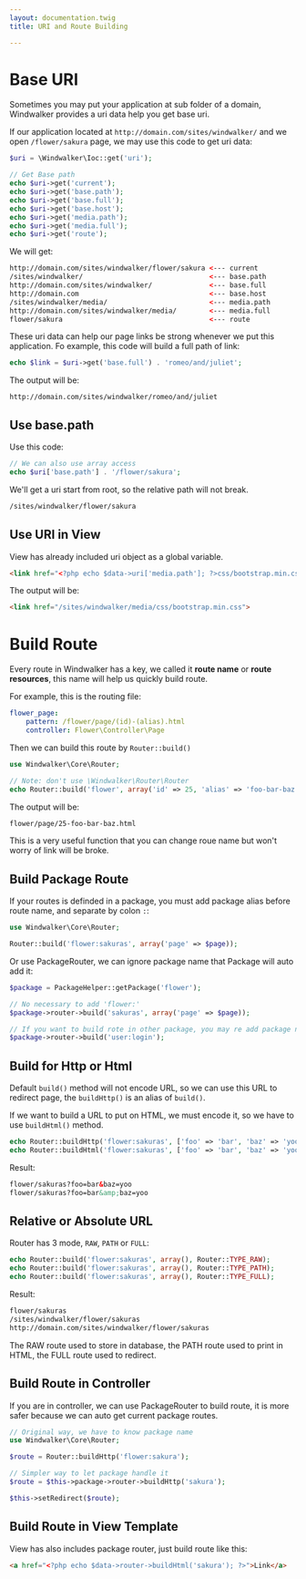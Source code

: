 ```yaml
---
layout: documentation.twig
title: URI and Route Building

---
```


# Base URI

Sometimes you may put your application at sub folder of a domain, Windwalker provides a uri data help you get base uri.
 
If our application located at `http://domain.com/sites/windwalker/` and we open `/flower/sakura` page, we may use this code to get uri data:

``` php
$uri = \Windwalker\Ioc::get('uri');

// Get Base path
echo $uri->get('current');
echo $uri->get('base.path');
echo $uri->get('base.full');
echo $uri->get('base.host');
echo $uri->get('media.path');
echo $uri->get('media.full');
echo $uri->get('route');
```

We will get:

``` html
http://domain.com/sites/windwalker/flower/sakura <--- current
/sites/windwalker/                               <--- base.path
http://domain.com/sites/windwalker/              <--- base.full
http://domain.com                                <--- base.host
/sites/windwalker/media/                         <--- media.path
http://domain.com/sites/windwalker/media/        <--- media.full
flower/sakura                                    <--- route
```

These uri data can help our page links be strong whenever we put this application. Fo example, this code will build a full path of link:

``` php
echo $link = $uri->get('base.full') . 'romeo/and/juliet'; 
```

The output will be:

```
http://domain.com/sites/windwalker/romeo/and/juliet
```

## Use base.path

Use this code:

``` php
// We can also use array access
echo $uri['base.path'] . '/flower/sakura';
```

We'll get a uri start from root, so the relative path will not break.

``` html
/sites/windwalker/flower/sakura
```

## Use URI in View

View has already included uri object as a global variable.

``` html
<link href="<?php echo $data->uri['media.path']; ?>css/bootstrap.min.css">
```

The output will be:

``` html
<link href="/sites/windwalker/media/css/bootstrap.min.css">
```

# Build Route

Every route in Windwalker has a key, we called it **route name** or **route resources**, this name will help us quickly build route.

For example, this is the routing file:

``` yaml
flower_page:
    pattern: /flower/page/(id)-(alias).html
    controller: Flower\Controller\Page
```

Then we can build this route by `Router::build()`

``` php
use Windwalker\Core\Router;

// Note: don't use \Windwalker\Router\Router
echo Router::build('flower', array('id' => 25, 'alias' => 'foo-bar-baz'));
```

The output will be:

``` html
flower/page/25-foo-bar-baz.html
```

This is a very useful function that you can change roue name but won't worry of link will be broke.

## Build Package Route

If your routes is definded in a package, you must add package alias before route name, and separate by colon `:`:

``` php
use Windwalker\Core\Router;

Router::build('flower:sakuras', array('page' => $page));
```

Or use PackageRouter, we can ignore package name that Package will auto add it:

``` php
$package = PackageHelper::getPackage('flower');

// No necessary to add 'flower:'
$package->router->build('sakuras', array('page' => $page));

// If you want to build rote in other package, you may re add package name
$package->router->build('user:login');
```

## Build for Http or Html

Default `build()` method will not encode URL, so we can use this URL to redirect page, the `buildHttp()` is an alias of `build()`.

If we want to build a URL to put on HTML, we must encode it, so we have to use `buildHtml()` method.

``` php
echo Router::buildHttp('flower:sakuras', ['foo' => 'bar', 'baz' => 'yoo']);
echo Router::buildHtml('flower:sakuras', ['foo' => 'bar', 'baz' => 'yoo']);
```

Result:

``` html
flower/sakuras?foo=bar&baz=yoo
flower/sakuras?foo=bar&amp;baz=yoo
```

## Relative or Absolute URL

Router has 3 mode, `RAW`, `PATH` or `FULL`:

``` php
echo Router::build('flower:sakuras', array(), Router::TYPE_RAW);
echo Router::build('flower:sakuras', array(), Router::TYPE_PATH);
echo Router::build('flower:sakuras', array(), Router::TYPE_FULL);
```

Result:

``` html
flower/sakuras
/sites/windwalker/flower/sakuras
http://domain.com/sites/windwalker/flower/sakuras
```

The RAW route used to store in database, the PATH route used to print in HTML, the FULL route used to redirect.

## Build Route in Controller

If you are in controller, we can use PackageRouter to build route, it is more safer because we can auto get current package routes.

``` php
// Original way, we have to know package name
use Windwalker\Core\Router;

$route = Router::buildHttp('flower:sakura');

// Simpler way to let package handle it
$route = $this->package->router->buildHttp('sakura');

$this->setRedirect($route);
```

## Build Route in View Template

View has also includes package router, just build route like this:

``` html
<a href="<?php echo $data->router->buildHtml('sakura'); ?>">Link</a>
```

